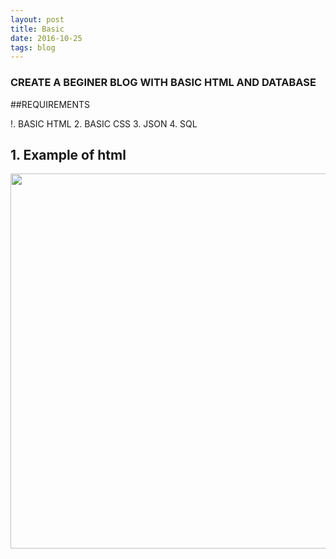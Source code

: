 ```yaml
---
layout: post
title: Basic
date: 2016-10-25 
tags: blog    
---
```



### CREATE A BEGINER BLOG WITH BASIC HTML AND DATABASE  


##REQUIREMENTS

!. BASIC HTML 
2. BASIC CSS
3. JSON 
4. SQL





## 1. Example of html
 
 
 
 <img src="http://i.imgur.com/RseUetA.png"  height="600" width="600" align="left" > 
  
  <br />
  <!--more-->











































































